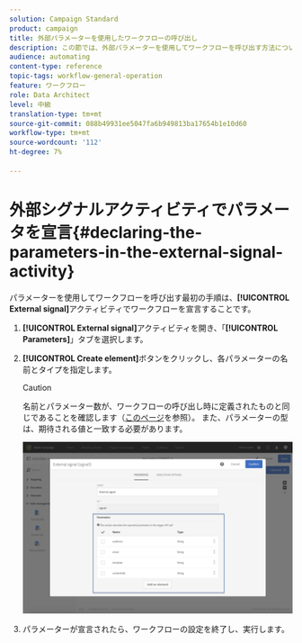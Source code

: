 ```yaml
---
solution: Campaign Standard
product: campaign
title: 外部パラメーターを使用したワークフローの呼び出し
description: この節では、外部パラメーターを使用してワークフローを呼び出す方法について詳しく説明します。
audience: automating
content-type: reference
topic-tags: workflow-general-operation
feature: ワークフロー
role: Data Architect
level: 中級
translation-type: tm+mt
source-git-commit: 088b49931ee5047fa6b949813ba17654b1e10d60
workflow-type: tm+mt
source-wordcount: '112'
ht-degree: 7%

---
```



# 外部シグナルアクティビティでパラメータを宣言{#declaring-the-parameters-in-the-external-signal-activity}

パラメーターを使用してワークフローを呼び出す最初の手順は、**[!UICONTROL External signal]**&#x200B;アクティビティでワークフローを宣言することです。

1. **[!UICONTROL External signal]**&#x200B;アクティビティを開き、「**[!UICONTROL Parameters]**」タブを選択します。
1. **[!UICONTROL Create element]**&#x200B;ボタンをクリックし、各パラメーターの名前とタイプを指定します。

   >[!CAUTION]
   >
   >名前とパラメーター数が、ワークフローの呼び出し時に定義されたものと同じであることを確認します（[このページ](../../automating/using/defining-parameters-calling-workflow.md)を参照）。 また、パラメーターの型は、期待される値と一致する必要があります。

   ![](assets/extsignal_declaringparameters_1.png)

1. パラメーターが宣言されたら、ワークフローの設定を終了し、実行します。
